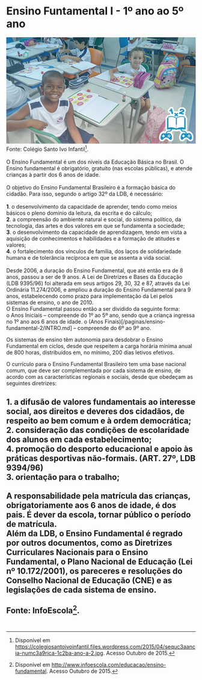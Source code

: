# Ensino Funtamental I - 1º ano ao 5º ano  

![Ensino Fundamental I - 1º ano ao 5º ano](/imagens/ensino/ensino-fundamental-1.jpg "Ensino Fundamental 1º ano ao 5º")  
Fonte: Colégio Santo Ivo Infantil[^1].
<br/>  
O Ensino Fundamental é um dos níveis da Educação Básica no Brasil. O Ensino fundamental é obrigatório, gratuito (nas escolas públicas), e atende crianças à partir dos 6 anos de idade.  
<br/>
O objetivo do Ensino Fundamental Brasileiro é a formação básica do cidadão. Para isso, segundo o artigo 32º da LDB, é necessário:  
<br/>
**1**. o desenvolvimento da capacidade de aprender, tendo como meios básicos o pleno domínio da leitura, da escrita e do cálculo;  
**2**. a compreensão do ambiente natural e social, do sistema político, da tecnologia, das artes e dos valores em que se fundamenta a sociedade;  
**3**. o desenvolvimento da capacidade de aprendizagem, tendo em vista a aquisição de conhecimentos e habilidades e a formação de atitudes e valores;  
**4**. o fortalecimento dos vínculos de família, dos laços de solidariedade humana e de tolerância recíproca em que se assenta a vida social.  
<br/>
Desde 2006, a duração do Ensino Fundamental, que até então era de 8 anos, passou a ser de 9 anos. A Lei de Diretrizes e Bases da Educação (LDB 9395/96) foi alterada em seus artigos 29, 30, 32 e 87, através da Lei Ordinária 11.274/2006, e ampliou a duração do Ensino Fundamental para 9 anos, estabelecendo como prazo para implementação da Lei pelos sistemas de ensino, o ano de 2010.
<br/>
O Ensino Fundamental passou então a ser dividido da seguinte forma:  
o Anos Iniciais – compreende do 1º ao 5º ano, sendo que a criança ingressa no 1º ano aos 6 anos de idade.
o (Anos Finais)[/paginas/ensino-fundamental-2/INTRO.md] – compreende do 6º ao 9º ano.  

Os sistemas de ensino têm autonomia para desdobrar o Ensino Fundamental em ciclos, desde que respeitem a carga horária mínima anual de 800 horas, distribuídos em, no mínimo, 200 dias letivos efetivos.  

O currículo para o Ensino Fundamental Brasileiro tem uma base nacional comum, que deve ser complementada por cada sistema de ensino, de acordo com as características regionais e sociais, desde que obedeçam as seguintes diretrizes:  

**1**. a difusão de valores fundamentais ao interesse social, aos direitos e deveres dos cidadãos, de respeito ao bem comum e à ordem democrática;  
**2**. consideração das condições de escolaridade dos alunos em cada estabelecimento;  
**4**. promoção do desporto educacional e apoio às práticas desportivas não-formais. (ART. 27º, LDB 9394/96)  
**3.** orientação para o trabalho;  
<br/>
A responsabilidade pela matrícula das crianças, obrigatoriamente aos 6 anos de idade, é dos pais. É dever da escola, tornar público o período de matrícula.  
Além da LDB, o Ensino Fundamental é regrado por outros documentos, como as Diretrizes Curriculares Nacionais para o Ensino Fundamental, o Plano Nacional de Educação (Lei nº 10.172/2001), os pareceres e resoluções do Conselho Nacional de Educação (CNE) e as legislações de cada sistema de ensino.  
<br/>
Fonte: InfoEscola[^2].  
<br/>
---  
[^1]: Disponível em https://colegiosantoivoinfantil.files.wordpress.com/2015/04/sequc3aancia-numc3a9rica-1c2ba-ano-a-2.jpg. Acesso Outubro de 2015.  
[^2]: Disponível em http://www.infoescola.com/educacao/ensino-fundamental. Acesso Outubro de 2015.  
